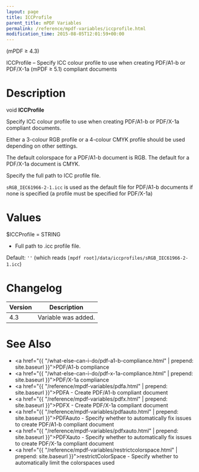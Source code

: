 ```yaml
---
layout: page
title: ICCProfile
parent_title: mPDF Variables
permalink: /reference/mpdf-variables/iccprofile.html
modification_time: 2015-08-05T12:01:59+00:00
---
```


(mPDF &ge; 4.3)

ICCProfile – Specify ICC colour profile to use when creating PDF/A1-b or PDF/X-1a (mPDF &ge; 5.1) compliant documents

# Description

void **ICCProfile**

Specify ICC colour profile to use when creating PDF/A1-b or PDF/X-1a compliant documents.

Either a 3-colour RGB profile or a 4-colour CMYK profile should be used depending on other settings.

The default colorspace for a PDF/A1-b document is RGB. The default for a PDF/X-1a document is CMYK.

Specify the full path to ICC profile file.

`sRGB_IEC61966-2-1.icc` is used as the default file for PDF/A1-b documents if none is specified
(a profile must be specified for PDF/X-1a)

# Values

<span class="parameter">$ICCProfile</span> = <span class="smallblock">STRING</span>

* Full path to .icc profile file.

Default: `''` (which reads `[mpdf root]/data/iccprofiles/sRGB_IEC61966-2-1.icc`)

# Changelog

<table class="table">
<thead>
<tr>
  <th>Version</th>
  <th>Description</th>
</tr>
</thead>
<tbody>
<tr>
  <td>4.3</td>
  <td>Variable was added.</td>
</tr>
</tbody>
</table>


# See Also

* <a href="{{ "/what-else-can-i-do/pdf-a1-b-compliance.html" | prepend: site.baseurl }}">PDF/A1-b compliance</a>
* <a href="{{ "/what-else-can-i-do/pdf-x-1a-compliance.html" | prepend: site.baseurl }}">PDF/X-1a compliance</a>
* <a href="{{ "/reference/mpdf-variables/pdfa.html" | prepend: site.baseurl }}">PDFA</a> - Create PDF/A1-b compliant document
* <a href="{{ "/reference/mpdf-variables/pdfx.html" | prepend: site.baseurl }}">PDFX</a> - Create PDF/X-1a compliant document
* <a href="{{ "/reference/mpdf-variables/pdfaauto.html" | prepend: site.baseurl }}">PDFAauto</a> - Specify whether to automatically fix issues to create PDF/A1-b compliant document
* <a href="{{ "/reference/mpdf-variables/pdfxauto.html" | prepend: site.baseurl }}">PDFXauto</a> - Specify whether to automatically fix issues to create PDF/X-1a compliant document
* <a href="{{ "/reference/mpdf-variables/restrictcolorspace.html" | prepend: site.baseurl }}">restrictColorSpace</a> - Specify whether to automatically limit the colorspaces used
